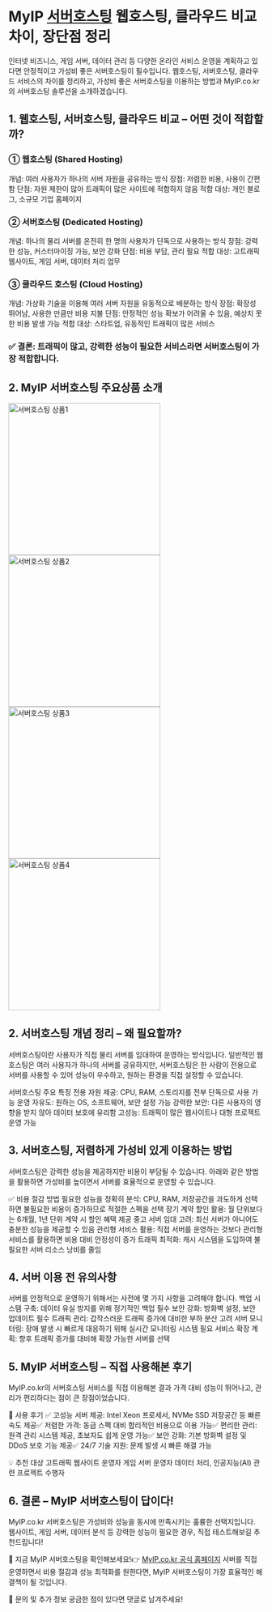 # MyIP <a href=https://www.myip.co.kr>서버호스팅</a> 웹호스팅, 클라우드 비교 차이, 장단점 정리


인터넷 비즈니스, 게임 서버, 데이터 관리 등 다양한 온라인 서비스 운영을 계획하고 있다면 안정적이고 가성비 좋은 서버호스팅이 필수입니다. 웹호스팅, 서버호스팅, 클라우드 서비스의 차이를 정리하고, 가성비 좋은 서버호스팅을 이용하는 방법과 MyIP.co.kr의 서버호스팅 솔루션을 소개하겠습니다.

## 1. 웹호스팅, 서버호스팅, 클라우드 비교 – 어떤 것이 적합할까?
### ① 웹호스팅 (Shared Hosting)
개념: 여러 사용자가 하나의 서버 자원을 공유하는 방식
장점: 저렴한 비용, 사용이 간편함
단점: 자원 제한이 많아 트래픽이 많은 사이트에 적합하지 않음
적합 대상: 개인 블로그, 소규모 기업 홈페이지

### ② 서버호스팅 (Dedicated Hosting)
개념: 하나의 물리 서버를 온전히 한 명의 사용자가 단독으로 사용하는 방식
장점: 강력한 성능, 커스터마이징 가능, 보안 강화
단점: 비용 부담, 관리 필요
적합 대상: 고트래픽 웹사이트, 게임 서버, 데이터 처리 업무

### ③ 클라우드 호스팅 (Cloud Hosting)
개념: 가상화 기술을 이용해 여러 서버 자원을 유동적으로 배분하는 방식
장점: 확장성 뛰어남, 사용한 만큼만 비용 지불
단점: 안정적인 성능 확보가 어려울 수 있음, 예상치 못한 비용 발생 가능
적합 대상: 스타트업, 유동적인 트래픽이 많은 서비스

### ✅ 결론: 트래픽이 많고, 강력한 성능이 필요한 서비스라면 서버호스팅이 가장 적합합니다.


## 2. MyIP 서버호스팅 주요상품 소개
<span>
<a href="https://www.myip.co.kr/product/product_detail.php?id=101">
<img src="https://idc.myip.co.kr/images/adlink/1.JPG" width="300" alt="서버호스팅 상품1">
</a>

<a href="https://www.myip.co.kr/product/product_detail.php?id=102">
<img src="https://idc.myip.co.kr/images/adlink/2.JPG" width="300" alt="서버호스팅 상품2">
</a>

<a href="https://www.myip.co.kr/product/product_detail.php?id=103">
<img src="https://idc.myip.co.kr/images/adlink/3.JPG" width="300" alt="서버호스팅 상품3">
</a>

<a href="https://www.myip.co.kr/product/product_detail.php?id=105">
<img src="https://idc.myip.co.kr/images/adlink/4.JPG" width="300" alt="서버호스팅 상품4">
</a>
</span>



## 2. 서버호스팅 개념 정리 – 왜 필요할까?

서버호스팅이란 사용자가 직접 물리 서버를 임대하여 운영하는 방식입니다. 일반적인 웹호스팅은 여러 사용자가 하나의 서버를 공유하지만, 서버호스팅은 한 사람이 전용으로 서버를 사용할 수 있어 성능이 우수하고, 원하는 환경을 직접 설정할 수 있습니다.

서버호스팅 주요 특징
전용 자원 제공: CPU, RAM, 스토리지를 전부 단독으로 사용 가능
운영 자유도: 원하는 OS, 소프트웨어, 보안 설정 가능
강력한 보안: 다른 사용자의 영향을 받지 않아 데이터 보호에 유리함
고성능: 트래픽이 많은 웹사이트나 대형 프로젝트 운영 가능

## 3. 서버호스팅, 저렴하게 가성비 있게 이용하는 방법

서버호스팅은 강력한 성능을 제공하지만 비용이 부담될 수 있습니다. 아래와 같은 방법을 활용하면 가성비를 높이면서 서버를 효율적으로 운영할 수 있습니다.

✅ 비용 절감 방법
필요한 성능을 정확히 분석: CPU, RAM, 저장공간을 과도하게 선택하면 불필요한 비용이 증가하므로 적절한 스펙을 선택
장기 계약 할인 활용: 월 단위보다는 6개월, 1년 단위 계약 시 할인 혜택 제공
중고 서버 임대 고려: 최신 서버가 아니어도 충분한 성능을 제공할 수 있음
관리형 서비스 활용: 직접 서버를 운영하는 것보다 관리형 서비스를 활용하면 비용 대비 안정성이 증가
트래픽 최적화: 캐시 시스템을 도입하여 불필요한 서버 리소스 낭비를 줄임

## 4. 서버 이용 전 유의사항

서버를 안정적으로 운영하기 위해서는 사전에 몇 가지 사항을 고려해야 합니다.
백업 시스템 구축: 데이터 유실 방지를 위해 정기적인 백업 필수
보안 강화: 방화벽 설정, 보안 업데이트 필수
트래픽 관리: 갑작스러운 트래픽 증가에 대비한 부하 분산 고려
서버 모니터링: 장애 발생 시 빠르게 대응하기 위해 실시간 모니터링 시스템 필요
서비스 확장 계획: 향후 트래픽 증가를 대비해 확장 가능한 서버를 선택

## 5. MyIP 서버호스팅 – 직접 사용해본 후기
MyIP.co.kr의 서버호스팅 서비스를 직접 이용해본 결과 가격 대비 성능이 뛰어나고, 관리가 편리하다는 점이 큰 장점이었습니다.

📌 사용 후기
✅ 고성능 서버 제공: Intel Xeon 프로세서, NVMe SSD 저장공간 등 빠른 속도 제공✅ 저렴한 가격: 동급 스펙 대비 합리적인 비용으로 이용 가능✅ 편리한 관리: 원격 관리 시스템 제공, 초보자도 쉽게 운영 가능✅ 보안 강화: 기본 방화벽 설정 및 DDoS 보호 기능 제공✅ 24/7 기술 지원: 문제 발생 시 빠른 해결 가능

💡 추천 대상
고트래픽 웹사이트 운영자
게임 서버 운영자
데이터 처리, 인공지능(AI) 관련 프로젝트 수행자

## 6. 결론 – MyIP 서버호스팅이 답이다!

MyIP.co.kr 서버호스팅은 가성비와 성능을 동시에 만족시키는 훌륭한 선택지입니다. 웹사이트, 게임 서버, 데이터 분석 등 강력한 성능이 필요한 경우, 직접 테스트해보길 추천드립니다!

📌 지금 MyIP 서버호스팅을 확인해보세요!👉 <a href="https://www.myip.co.kr/">MyIP.co.kr 공식 홈페이지</a>
서버를 직접 운영하면서 비용 절감과 성능 최적화를 원한다면, MyIP 서버호스팅이 가장 효율적인 해결책이 될 것입니다.

📝 문의 및 추가 정보
궁금한 점이 있다면 댓글로 남겨주세요! 
